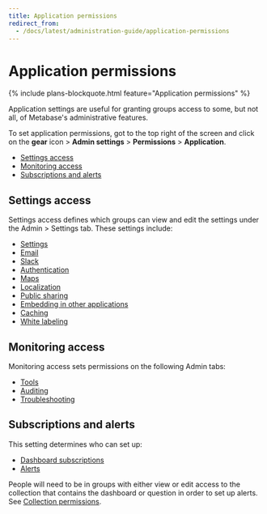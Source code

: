```yaml
---
title: Application permissions
redirect_from:
  - /docs/latest/administration-guide/application-permissions
---
```


# Application permissions

{% include plans-blockquote.html feature="Application permissions" %}

Application settings are useful for granting groups access to some, but not all, of Metabase's administrative features.

To set application permissions, got to the top right of the screen and click on the **gear** icon > **Admin settings** > **Permissions** > **Application**.

- [Settings access](#settings-access)
- [Monitoring access](#monitoring-access)
- [Subscriptions and alerts](#subscriptions-and-alerts)

## Settings access

Settings access defines which groups can view and edit the settings under the Admin > Settings tab. These settings include:

- [Settings](../configuring-metabase/settings.md)
- [Email](../configuring-metabase/email.md)
- [Slack](../configuring-metabase/slack.md)
- [Authentication](../people-and-groups/start.md)
- [Maps](../configuring-metabase/custom-maps.md)
- [Localization](../configuring-metabase/localization.md)
- [Public sharing](../embedding/public-links.md)
- [Embedding in other applications](../embedding/start.md)
- [Caching](../configuring-metabase/caching.md)
- [White labeling](../embedding/whitelabeling.md)

## Monitoring access

Monitoring access sets permissions on the following Admin tabs:

- [Tools](../enterprise-guide/tools.md)
- [Auditing](../enterprise-guide/audit.md)
- [Troubleshooting](../troubleshooting-guide/index.md)

## Subscriptions and alerts

This setting determines who can set up:

- [Dashboard subscriptions](../dashboards/subscriptions.md)
- [Alerts](../questions/sharing/alerts.md)

People will need to be in groups with either view or edit access to the collection that contains the dashboard or question in order to set up alerts. See [Collection permissions](../permissions/collections.md).
